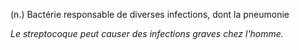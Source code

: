 (n.) Bactérie responsable de diverses infections, dont la pneumonie

*Le streptocoque peut causer des infections graves chez l'homme.*